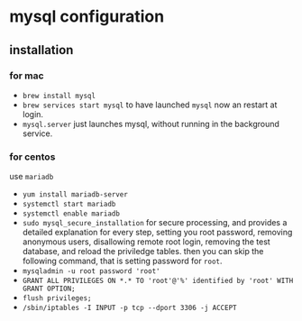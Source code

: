 # mysql configuration

## installation

### for mac

* `brew install mysql`
* `brew services start mysql` to have launched `mysql` now an restart at login.
* `mysql.server` just launches mysql, without running in the background service.

### for centos

use `mariadb`

* `yum install mariadb-server`
* `systemctl start mariadb`
* `systemctl enable mariadb`
* `sudo mysql_secure_installation` for secure processing, and provides a detailed explanation for every step, setting you root password, removing anonymous users, disallowing remote root login, removing the test database, and reload the priviledge tables. then you can skip the following command, that is setting password for `root`.
* `mysqladmin -u root password 'root'`
* `GRANT ALL PRIVILEGES ON *.* TO 'root'@'%' identified by 'root' WITH GRANT OPTION;`
* `flush privileges;`
* `/sbin/iptables -I INPUT -p tcp --dport 3306 -j ACCEPT`
